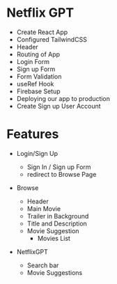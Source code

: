 # Netflix GPT

- Create React App
- Configured TailwindCSS
- Header
- Routing of App
- Login Form
- Sign up Form
- Form Validation
- useRef Hook
- Firebase Setup
- Deploying our app to production
- Create Sign up User Account

# Features

- Login/Sign Up
  - Sign In / Sign up Form
  - redirect to Browse Page

- Browse
  - Header
  - Main Movie
  - Trailer in Background
  - Title and Description
  - Movie Suggestion
    - Movies List

- NetflixGPT
  - Search bar
  - Movie Suggestions
